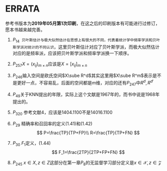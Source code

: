 # ERRATA

参考书版本为**2019年05月第1次印刷**，在这之后的印刷版本有可能进行过修订，愿本书越来越完善。

1. $P_{14}$` 贝叶斯估计与极大似然估计在思想上有很大的不同，代表着统计学中频率学派和贝叶斯学派对统计的不同认识`，这里贝叶斯估计对应了贝叶斯学派，而极大似然估计对应的是频率派，应该把贝叶斯学派和频率学派换一下顺序。

2. $P_{257}$$X=(x_{ij})_{m\times n}$应该是$X=[x_{ij}]_{m\times n}$

3. $P_{246}$输入空间是欧氏空间$X\sube R^d$其实这里用$X\sube R^m$表示是不是更好一点，不容易乱，后面的空间都是$m$维，对应的还有$P_{247}$中$R^d,R^{d'}$

4. $P_{49}$关于KNN提出的年限，实际上这个文献是1967年的，而书中说是1968年提出的。

5. $P_{320}$ 参考文献4，应该是1404.1100不是14016.1100

6. $P_{29}$ 精确率和召回率的定义(1.41)和(1.42)
   $$
   P=\frac{TP}{TP+FP}\\
   R=\frac{TP}{TP+FN}
   $$
   
7. $P_{30}$ $F_1$定义，(1.44)
   $$
   F_1=\frac{2TP}{2TP+FP+FN}
   $$
   
8. $P_{245}$ $x \in X, z \in Z$这部分在第一章$P_8$的无监督学习部分定义是$x \in \mathcal{X}, z \in \mathcal{Z}$

